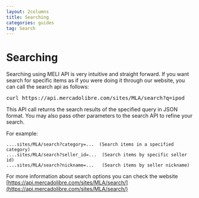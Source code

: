 ```yaml
---
layout: 2columns
title: Searching
categories: guides
tag: Search
---
```


# Searching
Searching using MELI API is very intuitive and straight forward. If you want search for specific items as if you were doing it through our website, you can
call the search api as follows:

<pre class="terminal">
curl https://api.mercadolibre.com/sites/MLA/search?q=ipod
</pre>

This API call returns the search results of the specified query in JSON format. You may also pass other parameters to the search API to refine your search.    

For example:	
	
	....sites/MLA/search?category=...  (Search items in a specified category)    
	....sites/MLA/search?seller_id=...  (Search items by specific seller id)    
	....sites/MLA/search?nickname=...   (Search items by seller nickname)    
	

For more information about search options you can check the website [https://api.mercadolibre.com/sites/MLA/search/](https://api.mercadolibre.com/sites/MLA/search/)
